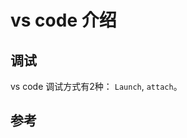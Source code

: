 # vs code 介绍

## 调试

vs code 调试方式有2种： `Launch`, `attach`。

## 参考
[0]:https://www.zhihu.com/question/30302856 "Visual Studio Debug下的Attach Process是什么原理？"
[1]:https://code.visualstudio.com/docs/nodejs/nodejs-debugging "vscode nodejs debug"
[2]:https://zhidao.baidu.com/question/651086183096408565.html?qbl=relate_question_6&word=attach%20process%20debug "Visual Studio Debug下的Attach Process是什么原理"
[3]:https://nodejs.org/en/docs/guides/debugging-getting-started/#command-line-options
[4]:https://www.jianshu.com/p/3ed910d3866c "如何在Chrome DevTools 中对Node程序进行调试"
